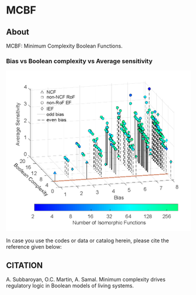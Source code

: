 # MCBF

## About
MCBF: Minimum Complexity Boolean Functions.

### Bias vs Boolean complexity vs Average sensitivity
<img src="3d_bias_as_bc_plot.png">



In case you use the codes or data or catalog herein, please cite the reference given below: 

## CITATION
A. Subbaroyan, O.C. Martin, A. Samal. Minimum complexity drives regulatory logic in Boolean models of 
living systems. 
